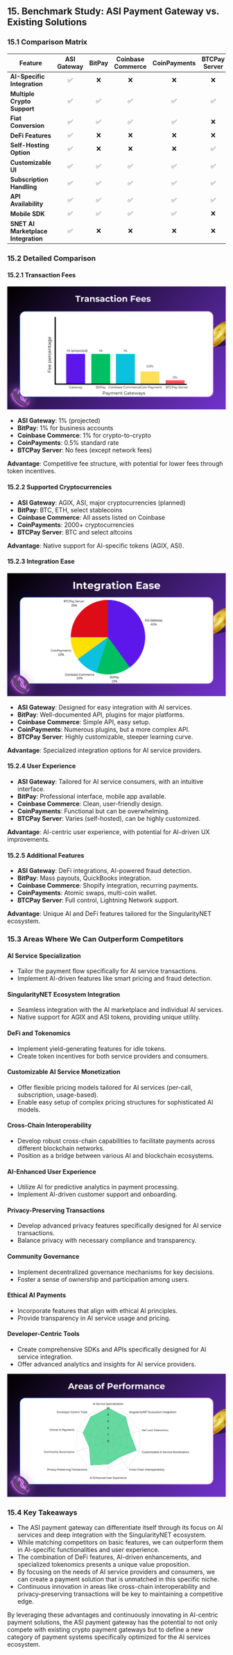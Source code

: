 ## 15. Benchmark Study: ASI Payment Gateway vs. Existing Solutions

### 15.1 Comparison Matrix

| Feature                       | ASI Gateway | BitPay | Coinbase Commerce | CoinPayments | BTCPay Server |
| ------------------------------ | :--------------: | :----: | :---------------: | :----------: | :-----------: |
| **AI-Specific Integration**     |        ✅        |   ❌   |        ❌         |      ❌      |      ❌       |
| **Multiple Crypto Support**     |        ✅        |   ✅   |        ✅         |      ✅      |      ✅       |
| **Fiat Conversion**             |        ✅        |   ✅   |        ✅         |      ✅      |      ❌       |
| **DeFi Features**               |        ✅        |   ❌   |        ❌         |      ❌      |      ❌       |
| **Self-Hosting Option**         |        ✅        |   ❌   |        ❌         |      ❌      |      ✅       |
| **Customizable UI**             |        ✅        |   ✅   |        ✅         |      ✅      |      ✅       |
| **Subscription Handling**       |        ✅        |   ✅   |        ✅         |      ✅      |      ✅       |
| **API Availability**            |        ✅        |   ✅   |        ✅         |      ✅      |      ✅       |
| **Mobile SDK**                  |        ✅        |   ✅   |        ✅         |      ✅      |      ❌       |
| **SNET AI Marketplace Integration** |    ✅        |   ❌   |        ❌         |      ❌      |      ❌       |

### 15.2 Detailed Comparison

#### 15.2.1 Transaction Fees

![ Detailed Comparison Transaction Fees](research_images/detailed-comparison-transaction-fees.svg)

- **ASI Gateway**: 1% (projected)
- **BitPay**: 1% for business accounts
- **Coinbase Commerce**: 1% for crypto-to-crypto
- **CoinPayments**: 0.5% standard rate
- **BTCPay Server**: No fees (except network fees)

**Advantage**: Competitive fee structure, with potential for lower fees through token incentives.

#### 15.2.2 Supported Cryptocurrencies

- **ASI Gateway**: AGIX, ASI, major cryptocurrencies (planned)
- **BitPay**: BTC, ETH, select stablecoins
- **Coinbase Commerce**: All assets listed on Coinbase
- **CoinPayments**: 2000+ cryptocurrencies
- **BTCPay Server**: BTC and select altcoins

**Advantage**: Native support for AI-specific tokens (AGIX, ASI).

#### 15.2.3 Integration Ease

![ Detailed Comparison Integration Ease ](research_images/detailed-comparison-integration-ease.svg)

- **ASI Gateway**: Designed for easy integration with AI services.
- **BitPay**: Well-documented API, plugins for major platforms.
- **Coinbase Commerce**: Simple API, easy setup.
- **CoinPayments**: Numerous plugins, but a more complex API.
- **BTCPay Server**: Highly customizable, steeper learning curve.

**Advantage**: Specialized integration options for AI service providers.

#### 15.2.4 User Experience

- **ASI Gateway**: Tailored for AI service consumers, with an intuitive interface.
- **BitPay**: Professional interface, mobile app available.
- **Coinbase Commerce**: Clean, user-friendly design.
- **CoinPayments**: Functional but can be overwhelming.
- **BTCPay Server**: Varies (self-hosted), can be highly customized.

**Advantage**: AI-centric user experience, with potential for AI-driven UX improvements.

#### 15.2.5 Additional Features

- **ASI Gateway**: DeFi integrations, AI-powered fraud detection.
- **BitPay**: Mass payouts, QuickBooks integration.
- **Coinbase Commerce**: Shopify integration, recurring payments.
- **CoinPayments**: Atomic swaps, multi-coin wallet.
- **BTCPay Server**: Full control, Lightning Network support.

**Advantage**: Unique AI and DeFi features tailored for the SingularityNET ecosystem.

### 15.3 Areas Where We Can Outperform Competitors

#### AI Service Specialization
- Tailor the payment flow specifically for AI service transactions.
- Implement AI-driven features like smart pricing and fraud detection.

#### SingularityNET Ecosystem Integration
- Seamless integration with the AI marketplace and individual AI services.
- Native support for AGIX and ASI tokens, providing unique utility.

#### DeFi and Tokenomics
- Implement yield-generating features for idle tokens.
- Create token incentives for both service providers and consumers.

#### Customizable AI Service Monetization
- Offer flexible pricing models tailored for AI services (per-call, subscription, usage-based).
- Enable easy setup of complex pricing structures for sophisticated AI models.

#### Cross-Chain Interoperability
- Develop robust cross-chain capabilities to facilitate payments across different blockchain networks.
- Position as a bridge between various AI and blockchain ecosystems.

#### AI-Enhanced User Experience
- Utilize AI for predictive analytics in payment processing.
- Implement AI-driven customer support and onboarding.

#### Privacy-Preserving Transactions
- Develop advanced privacy features specifically designed for AI service transactions.
- Balance privacy with necessary compliance and transparency.

#### Community Governance
- Implement decentralized governance mechanisms for key decisions.
- Foster a sense of ownership and participation among users.

#### Ethical AI Payments
- Incorporate features that align with ethical AI principles.
- Provide transparency in AI service usage and pricing.

#### Developer-Centric Tools
- Create comprehensive SDKs and APIs specifically designed for AI service integration.
- Offer advanced analytics and insights for AI service providers.

![ Competitive Advantage Areas](research_images/areas-where-we-can-outperform-competitors.svg)

### 15.4 Key Takeaways

- The ASI payment gateway can differentiate itself through its focus on AI services and deep integration with the SingularityNET ecosystem.
- While matching competitors on basic features, we can outperform them in AI-specific functionalities and user experience.
- The combination of DeFi features, AI-driven enhancements, and specialized tokenomics presents a unique value proposition.
- By focusing on the needs of AI service providers and consumers, we can create a payment solution that is unmatched in this specific niche.
- Continuous innovation in areas like cross-chain interoperability and privacy-preserving transactions will be key to maintaining a competitive edge.

By leveraging these advantages and continuously innovating in AI-centric payment solutions, the ASI payment gateway has the potential to not only compete with existing crypto payment gateways but to define a new category of payment systems specifically optimized for the AI services ecosystem.